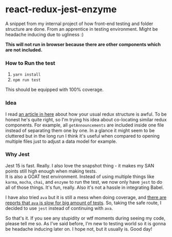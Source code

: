 # react-redux-jest-enzyme
A snippet from my internal project of how front-end testing and folder structure are done. From an apprentice in testing environment.
Might be headache inducing due to ugliness :)

__This will not run in browser because there are other components which are not included.__

### How to Run the test

1. `yarn install`
2. `npm run test`

This should be equipped with 100% coverage.

### Idea

I read [an article in here](https://medium.com/@TuckerConnelly/simplifying-redux-architecture-cd50426c941a#.51e8pssv8)
about how your usual redux structure is awful. To be honest he's quite right, so I'm trying his idea about
co-locating similar redux components. For example, all `getAnnouncements` are included inside one file instead of
separating them one by one. In a glance it might seem to be cluttered but in the long run I think it's useful when compared
to opening multiple files just to adjust a data model for example.

### Why Jest

Jest 15 is fast. Really. I also love the snapshot thing - it makes my SAN points still high enough when making tests.  
It is also a GOAT test environment. Instead of using multiple things like `karma`, `mocha`, `chai`, and `enzyme` to run the test,
we now only have `jest` to do all of those things. It's fun, really. Also it's not a hassle in integrating Babel.

I have also tried `ava` but it is still a mess when doing coverage, and [there are reports that `ava` is slow for big
amount of tests](https://medium.com/@kentcdodds/migrating-to-jest-881f75366e7e#.v6efuj6dx). So, taking the safe route,
I decided to use `jest` instead of continuing with `ava`.

So that's it. If you see any stupidity or wtf moments during seeing my code, please tell me so. As I've said before, I'm new to testing
world so it is gonna be headache inducing later on. I hope not, but it usually is. Good day!
